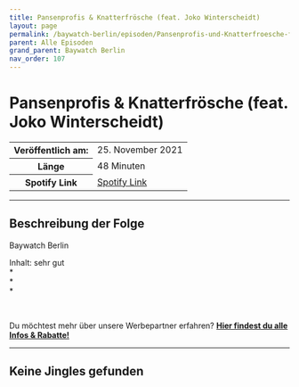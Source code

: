 ```yaml
---
title: Pansenprofis & Knatterfrösche (feat. Joko Winterscheidt)
layout: page
permalink: /baywatch-berlin/episoden/Pansenprofis-und-Knatterfroesche-feat-Joko-Winterscheidt
parent: Alle Episoden
grand_parent: Baywatch Berlin
nav_order: 107
---
```


# Pansenprofis & Knatterfrösche (feat. Joko Winterscheidt)
<table class="resp-table dcf-table dcf-table-responsive dcf-table-bordered dcf-table-striped dcf-w-100%">
                    <tbody>
                        <tr>
                            <th scope="row">Veröffentlich am:</th>
                            <td data-label="Veröffentlich am:">25. November 2021</td>
                        </tr>
                        <tr>
                            <th scope="row">Länge </th>
                            <td data-label="Länge ">48 Minuten</td>
                        </tr><tr>
                                <th scope="row">Spotify Link</th>
                                <td data-label="Spotify Link"><a href="https://open.spotify.com/episode/11No2FMfrdP8QxezmJRBjn">Spotify Link</a></td>
                            </tr></tbody>
                </table>

***

## Beschreibung der Folge

<div>
Baywatch Berlin <br> <p>Inhalt: sehr gut <br> * <br> * <br> *</p> <br> <p>Du möchtest mehr über unsere Werbepartner erfahren? <a href="https://linktr.ee/BaywatchBerlin"><strong>Hier findest du alle Infos & Rabatte!</strong></a></p>  
</div>

***

## Keine Jingles gefunden